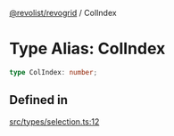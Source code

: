 [@revolist/revogrid](README.md) / ColIndex

# Type Alias: ColIndex

```ts
type ColIndex: number;
```

## Defined in

[src/types/selection.ts:12](https://github.com/revolist/revogrid/blob/0c3bb4ec80c81d5563060679540746537ed4be52/src/types/selection.ts#L12)
